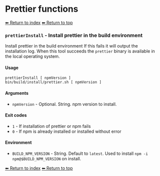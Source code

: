 # Prettier functions

[⬅ Return to index](index.md)
[⬅ Return to top](../index.md)


### `prettierInstall` - Install prettier in the build environment

Install prettier in the build environment
If this fails it will output the installation log.
When this tool succeeds the `prettier` binary is available in the local operating system.

#### Usage

    prettierInstall [ npmVersion ]
    bin/build/install/prettier.sh [ npmVersion ]

#### Arguments

- `npmVersion` - Optional. String. npm version to install.

#### Exit codes

- `1` - If installation of prettier or npm fails
- `0` - If npm is already installed or installed without error

#### Environment

- `BUILD_NPM_VERSION` - String. Default to `latest`. Used to install `npm -i npm@$BUILD_NPM_VERSION` on install.

[⬅ Return to index](index.md)
[⬅ Return to top](../index.md)
